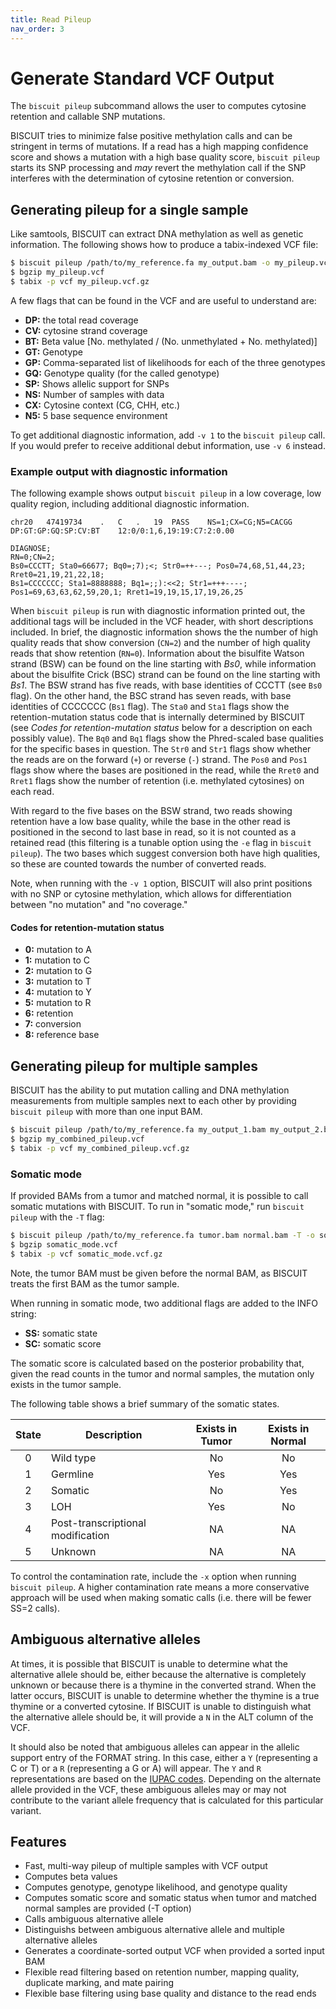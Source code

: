 ```yaml
---
title: Read Pileup
nav_order: 3
---
```


# Generate Standard VCF Output

The `biscuit pileup` subcommand allows the user to computes cytosine retention
and callable SNP mutations.

BISCUIT tries to minimize false positive methylation calls and can be stringent
in terms of mutations. If a read has a high mapping confidence score and shows a
mutation with a high base quality score, `biscuit pileup` starts its SNP
processing and *may* revert the methylation call if the SNP interferes with the
determination of cytosine retention or conversion.

## Generating pileup for a single sample

Like samtools, BISCUIT can extract DNA methylation as well as genetic information.
The following shows how to produce a tabix-indexed VCF file:
```bash
$ biscuit pileup /path/to/my_reference.fa my_output.bam -o my_pileup.vcf
$ bgzip my_pileup.vcf
$ tabix -p vcf my_pileup.vcf.gz
```

A few flags that can be found in the VCF and are useful to understand are:

  - **DP:** the total read coverage
  - **CV:** cytosine strand coverage
  - **BT:** Beta value [No. methylated / (No. unmethylated + No. methylated)]
  - **GT:** Genotype
  - **GP:** Comma-separated list of likelihoods for each of the three genotypes
  - **GQ:** Genotype quality (for the called genotype)
  - **SP:** Shows allelic support for SNPs
  - **NS:** Number of samples with data
  - **CX:** Cytosine context (CG, CHH, etc.)
  - **N5:** 5 base sequence environment

To get additional diagnostic information, add `-v 1` to the `biscuit pileup`
call. If you would prefer to receive additional debut information, use `-v 6`
instead.

### Example output with diagnostic information

The following example shows output `biscuit pileup` in a low coverage, low
quality region, including additional diagnostic information.

```
chr20   47419734    .   C   .   19  PASS    NS=1;CX=CG;N5=CACGG DP:GT:GP:GQ:SP:CV:BT    12:0/0:1,6,19:19:C7:2:0.00
```
```
DIAGNOSE;
RN=0;CN=2;
Bs0=CCCTT; Sta0=66677; Bq0=;7);<; Str0=++---; Pos0=74,68,51,44,23; Rret0=21,19,21,22,18;
Bs1=CCCCCCC; Sta1=8888888; Bq1=;;):<<2; Str1=+++----; Pos1=69,63,63,62,59,20,1; Rret1=19,19,15,17,19,26,25
```

When `biscuit pileup` is run with diagnostic information printed out, the
additional tags will be included in the VCF header, with short descriptions
included. In brief, the diagnostic information shows the the number of high
quality reads that show conversion (`CN=2`) and the number of high quality
reads that show retention (`RN=0`). Information about the bisulfite Watson
strand (BSW) can be found on the line starting with *Bs0*, while information
about the bisulfite Crick (BSC) strand can be found on the line starting with
*Bs1*. The BSW strand has five reads, with base identities of CCCTT (see `Bs0`
flag). On the other hand, the BSC strand has seven reads, with base identities
of CCCCCCC (`Bs1` flag). The `Sta0` and `Sta1` flags show the retention-mutation
status code that is internally determined by BISCUIT (see *Codes for
retention-mutation status* below for a description on each possibly value). The
`Bq0` and `Bq1` flags show the Phred-scaled base qualities for the specific
bases in question. The `Str0` and `Str1` flags show whether the reads are on the
forward (`+`) or reverse (`-`) strand. The `Pos0` and `Pos1` flags show where
the bases are positioned in the read, while the `Rret0` and `Rret1` flags show
the number of retention (i.e. methylated cytosines) on each read.

With regard to the five bases on the BSW strand, two reads showing retention
have a low base quality, while the base in the other read is positioned in the
second to last base in read, so it is not counted as a retained read (this
filtering is a tunable option using the `-e` flag in `biscuit pileup`). The
two bases which suggest conversion both have high qualities, so these are
counted towards the number of converted reads.

Note, when running with the `-v 1` option, BISCUIT will also print positions
with no SNP or cytosine methylation, which allows for differentiation between
"no mutation" and "no coverage."

#### Codes for retention-mutation status

  - **0:** mutation to A
  - **1:** mutation to C
  - **2:** mutation to G
  - **3:** mutation to T
  - **4:** mutation to Y
  - **5:** mutation to R
  - **6:** retention
  - **7:** conversion
  - **8:** reference base

## Generating pileup for multiple samples

BISCUIT has the ability to put mutation calling and DNA methylation measurements
from multiple samples next to each other by providing `biscuit pileup` with more
than one input BAM.
```bash
$ biscuit pileup /path/to/my_reference.fa my_output_1.bam my_output_2.bam [...] -o my_combined_pileup.vcf
$ bgzip my_combined_pileup.vcf
$ tabix -p vcf my_combined_pileup.vcf.gz
```

### Somatic mode

If provided BAMs from a tumor and matched normal, it is possible to call somatic
mutations with BISCUIT. To run in "somatic mode," run `biscuit pileup` with the
`-T` flag:
```bash
$ biscuit pileup /path/to/my_reference.fa tumor.bam normal.bam -T -o somatic_mode.vcf
$ bgzip somatic_mode.vcf
$ tabix -p vcf somatic_mode.vcf.gz
```
Note, the tumor BAM must be given before the normal BAM, as BISCUIT treats the
first BAM as the tumor sample.

When running in somatic mode, two additional flags are added to the INFO string:

  - **SS:** somatic state
  - **SC:** somatic score

The somatic score is calculated based on the posterior probability that, given
the read counts in the tumor and normal samples, the mutation only exists in the
tumor sample.

The following table shows a brief summary of the somatic states.

| State | Description                       | Exists in Tumor | Exists in Normal |
|:-----:|-----------------------------------|:---------------:|:----------------:|
|   0   | Wild type                         |        No       |        No        |
|   1   | Germline                          |        Yes      |        Yes       |
|   2   | Somatic                           |        No       |        Yes       |
|   3   | LOH                               |        Yes      |        No        |
|   4   | Post-transcriptional modification |        NA       |        NA        |
|   5   | Unknown                           |        NA       |        NA        |

To control the contamination rate, include the `-x` option when running `biscuit
pileup`. A higher contamination rate means a more conservative approach will be
used when making somatic calls (i.e. there will be fewer SS=2 calls).

## Ambiguous alternative alleles

At times, it is possible that BISCUIT is unable to determine what the
alternative allele should be, either because the alternative is completely
unknown or because there is a thymine in the converted strand. When the latter
occurs, BISCUIT is unable to determine whether the thymine is a true thymine or
a converted cytosine. If BISCUIT is unable to distinguish what the alternative
allele should be, it will provide a `N` in the ALT column of the VCF.

It should also be noted that ambiguous alleles can appear in the allelic support
entry of the FORMAT string. In this case, either a `Y` (representing a C or T)
or a `R` (representing a G or A) will appear. The `Y` and `R` representations
are based on the [IUPAC codes](https://www.bioinformatics.org/sms/iupac.html).
Depending on the alternate allele provided in the VCF, these ambiguous alleles
may or may not contribute to the variant allele frequency that is calculated for
this particular variant.

## Features

  - Fast, multi-way pileup of multiple samples with VCF output
  - Computes beta values
  - Computes genotype, genotype likelihood, and genotype quality
  - Computes somatic score and somatic status when tumor and matched normal
  samples are provided (-T option)
  - Calls ambiguous alternative allele
  - Distinguishs between ambiguous alternative allele and multiple alternative
  alleles
  - Generates a coordinate-sorted output VCF when provided a sorted input BAM
  - Flexible read filtering based on retention number, mapping quality,
  duplicate marking, and mate pairing
  - Flexible base filtering using base quality and distance to the read ends
